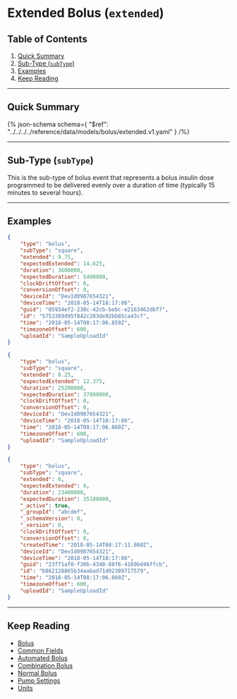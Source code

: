 <!-- omit in toc -->
# Extended Bolus (`extended`)

<!-- omit in toc -->
## Table of Contents

1. [Quick Summary](#quick-summary)
2. [Sub-Type (`subType`)](#sub-type-subtype)
3. [Examples](#examples)
4. [Keep Reading](#keep-reading)

---

## Quick Summary

{% json-schema
  schema={
    "$ref": "../../../../reference/data/models/bolus/extended.v1.yaml"
  }
/%}

---

## Sub-Type (`subType`)

This is the sub-type of bolus event that represents a bolus insulin dose programmed to be delivered evenly over a duration of time (typically 15 minutes to several hours).

---

## Examples

```json {% title="Example (client)" %}
{
    "type": "bolus",
    "subType": "square",
    "extended": 9.75,
    "expectedExtended": 14.625,
    "duration": 3600000,
    "expectedDuration": 5400000,
    "clockDriftOffset": 0,
    "conversionOffset": 0,
    "deviceId": "DevId0987654321",
    "deviceTime": "2018-05-14T18:17:06",
    "guid": "05934ef2-230c-42cb-bebc-e2163462dbf7",
    "id": "5753389d95f842c283de92bb85ca43cf",
    "time": "2018-05-14T08:17:06.859Z",
    "timezoneOffset": 600,
    "uploadId": "SampleUploadId"
}
```

```json {% title="Example (ingestion)" %}
{
    "type": "bolus",
    "subType": "square",
    "extended": 8.25,
    "expectedExtended": 12.375,
    "duration": 25200000,
    "expectedDuration": 37800000,
    "clockDriftOffset": 0,
    "conversionOffset": 0,
    "deviceId": "DevId0987654321",
    "deviceTime": "2018-05-14T18:17:06",
    "time": "2018-05-14T08:17:06.860Z",
    "timezoneOffset": 600,
    "uploadId": "SampleUploadId"
}
```

```json {% title="Example (storage)" %}
{
    "type": "bolus",
    "subType": "square",
    "extended": 6,
    "expectedExtended": 9,
    "duration": 23400000,
    "expectedDuration": 35100000,
    "_active": true,
    "_groupId": "abcdef",
    "_schemaVersion": 0,
    "_version": 0,
    "clockDriftOffset": 0,
    "conversionOffset": 0,
    "createdTime": "2018-05-14T08:17:11.860Z",
    "deviceId": "DevId0987654321",
    "deviceTime": "2018-05-14T18:17:06",
    "guid": "23f71af0-f30b-4348-88f6-4169bd46ffcb",
    "id": "b862128865b34aabad71d02389717579",
    "time": "2018-05-14T08:17:06.860Z",
    "timezoneOffset": 600,
    "uploadId": "SampleUploadId"
}
```

---

## Keep Reading

* [Bolus](../bolus.md)
* [Common Fields](../../common-fields.md)
* [Automated Bolus](./automated.md)
* [Combination Bolus](./combination.md)
* [Normal Bolus](./normal.md)
* [Pump Settings](../pump-settings.md)
* [Units](../../units.md)
